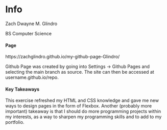<h1>Info</h1>
Zach Dwayne M. Glindro

BS Computer Science

<h4>Page</h4>
https://zachglindro.github.io/my-github-page-Glindro/

Github Page was created by going into Settings -> Github Pages and selecting the main branch as source. The site can then be accessed at username.github.io/repo.

<h4>Key Takeaways</h4>
This exercise refreshed my HTML and CSS knowledge and gave me new ways to design pages in the form of Flexbox. Another (probably more important) takeaway is that I should do more programming projects within my interests, as a way to sharpen my programming skills and to add to my portfolio.
